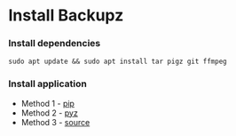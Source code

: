 # Install Backupz

### Install dependencies

```shell
sudo apt update && sudo apt install tar pigz git ffmpeg
```

### Install application

* Method 1 - [pip](pip.md)
* Method 2 - [pyz](pyz.md)
* Method 3 - [source](source.md)
